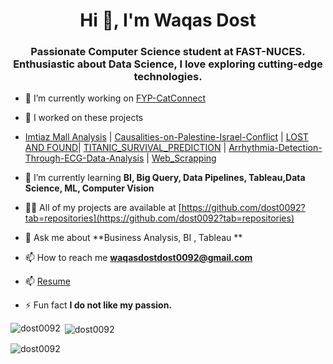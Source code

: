 <h1 align="center">Hi 👋, I'm Waqas Dost</h1>
<h3 align="center">Passionate Computer Science student at FAST-NUCES. Enthusiastic about Data Science, I love exploring cutting-edge technologies.</h3>

- 🔭 I’m currently working on [FYP-CatConnect](https://github.com/Moon-Khan/FYP-CatConnect)
- 🔭 I worked on these projects
- [Imtiaz Mall Analysis](https://github.com/dost0092/Imtiaz-Mall-Analysis) | [Causalities-on-Palestine-Israel-Conflict](https://github.com/dost0092/Causalities-on-Palestine-Israel-Conflict) | [LOST AND FOUND](https://github.com/Faizi-48/Web-Final-Project)| [TITANIC_SURVIVAL_PREDICTION](https://github.com/dost0092/CODSOFT) | [Arrhythmia-Detection-Through-ECG-Data-Analysis](https://github.com/dost0092/Leverage-LLMs-and-BULK-for-Efficient-Data-Annotations) | [Web_Scrapping](https://github.com/dost0092/Scraping-Data-from-Mastodon-Social-Explore-Page)

- 🌱 I’m currently learning **BI, Big Query, Data Pipelines, Tableau,Data Science, ML, Computer Vision**

- 👨‍💻 All of my projects are available at [https://github.com/dost0092?tab=repositories](https://github.com/dost0092?tab=repositories)

- 💬 Ask me about **Business Analysis, BI , Tableau **

- 📫 How to reach me **waqasdostdost0092@gmail.com**
- 📫 [Resume](https://drive.google.com/file/d/1hFFM4lEHIECG59OxsOhuCq472tXCkgWM/view?usp=sharing)

- ⚡ Fun fact **I do not like my passion.**



<p><img align="left" src="https://github-readme-stats.vercel.app/api/top-langs?username=dost0092&show_icons=true&locale=en&layout=compact" alt="dost0092" /></p>

<p>&nbsp;<img align="center" src="https://github-readme-stats.vercel.app/api?username=dost0092&show_icons=true&locale=en" alt="dost0092" /></p>

<p><img align="center" src="https://github-readme-streak-stats.herokuapp.com/?user=dost0092&" alt="dost0092" /></p>
